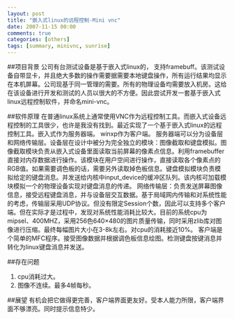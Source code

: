 ```yaml
---
layout: post
title: "嵌入式linux的远程控制-Mini vnc"
date: 2007-11-15 00:00
comments: true
categories: [others]
tags: [summary, minivnc, sunrise]
---
```


##项目背景
    公司有台测试设备是基于嵌入式linux的， 支持framebuff。该测试设备自带显卡，并且绝大多数的操作需要据需要本地键盘操作，所有运行结果均显示在本机屏幕。公司现基于同一管理的需要。所有的物理设备均需要放入机房。这给在该设备进行开发和测试的人员以很大的不方便。因此尝试开发一套基于嵌入式linux远程控制软件，并命名mini-vnc。

##软件原理
    在普通linux系统上通常使用VNC作为远程控制工具。而嵌入式设备远程控制的工具很少，也许是我没有找到。最近实现了一个基于嵌入式linux的远程控制工具。嵌入式作为服务器端。 winxp作为客户端。
    服务器端可以分为设备层和网络传输层。设备层在设计中被分为完全独立的模块：图像截取和键盘模拟。图像截取模块负责从嵌入式设备里面读取当前屏幕的像素点信息。利用framebuffer直接对内存数据进行操作。该模块在用户空间进行操作，直接读取各个像素点的RGB值。如果需要调色板的话，需要另外读取掉色板信息。键盘模拟模块负责模拟给定的键盘消息。并发送给内核中input_device的缓冲区队列。该内核可加载模块模拟一个的物理设备实现对键盘消息的传递。
    网络传输层：负责发送屏幕图像信息，接受远程键盘消息，并与设备层交互数据。基于局域网内传输和对系统性能的考虑，传输层采用UDP协议。但没有限定Session个数，因此可以支持多个客户端。但在实际才是过程中，发现对系统性能消耗比较大。目前的系统cpu为mipsel、400MHZ，采用256色640×480的图片质量传输，同时采用zlib库对图像进行压缩。最终每幅图片大小在3-8k左右。对cpu的消耗接近10%。
    客户端是个简单的MFC程序。接受图像数据并根据调色板信息绘图。检测键盘按键消息并转化为linux键盘消息并发送。

##存在问题
1. cpu消耗过大。
2. 图像不连续。最多4帧每秒。

##展望
    有机会把它做得更完善，客户端界面更友好。受本人能力所限，客户端界面不够漂亮。同时提示信息特少。
